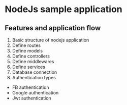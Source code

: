 # NodeJs sample application

## Features and application flow

1. Basic structure of nodejs application
  1. Define routes 
  2. Define models
  3. Define controllers
  3. Define middlewares
  3. Define services
2. Database connection
3. Authentication types
  * FB authentication
  * Google authentication
  * Jwt authentication